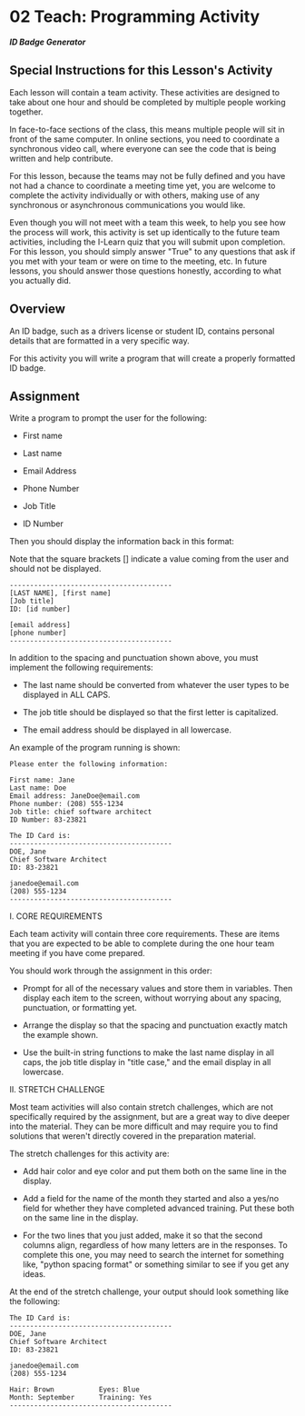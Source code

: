 # 02 Teach: Programming Activity

***ID Badge Generator***

## Special Instructions for this Lesson's Activity

Each lesson will contain a team activity. These activities are designed to take about one hour and should be completed by multiple people working together.

In face-to-face sections of the class, this means multiple people will sit in front of the same computer. In online sections, you need to coordinate a synchronous video call, where everyone can see the code that is being written and help contribute.

For this lesson, because the teams may not be fully defined and you have not had a chance to coordinate a meeting time yet, you are welcome to complete the activity individually or with others, making use of any synchronous or asynchronous communications you would like.

Even though you will not meet with a team this week, to help you see how the process will work, this activity is set up identically to the future team activities, including the I-Learn quiz that you will submit upon completion. For this lesson, you should simply answer "True" to any questions that ask if you met with your team or were on time to the meeting, etc. In future lessons, you should answer those questions honestly, according to what you actually did.

## Overview

An ID badge, such as a drivers license or student ID, contains personal details that are formatted in a very specific way.

For this activity you will write a program that will create a properly formatted ID badge.

## Assignment

Write a program to prompt the user for the following:

- First name

- Last name

- Email Address

- Phone Number

- Job Title

- ID Number

Then you should display the information back in this format:

Note that the square brackets [] indicate a value coming from the user and should not be displayed.

    ----------------------------------------
    [LAST NAME], [first name]
    [Job title]
    ID: [id number]

    [email address]
    [phone number]
    ----------------------------------------

In addition to the spacing and punctuation shown above, you must implement the following requirements:

- The last name should be converted from whatever the user types to be displayed in ALL CAPS.

- The job title should be displayed so that the first letter is capitalized.

- The email address should be displayed in all lowercase.

An example of the program running is shown:

    Please enter the following information:

    First name: Jane
    Last name: Doe
    Email address: JaneDoe@email.com
    Phone number: (208) 555-1234
    Job title: chief software architect
    ID Number: 83-23821

    The ID Card is:
    ----------------------------------------
    DOE, Jane
    Chief Software Architect
    ID: 83-23821

    janedoe@email.com
    (208) 555-1234
    ----------------------------------------

I. CORE REQUIREMENTS

Each team activity will contain three core requirements. These are items that you are expected to be able to complete during the one hour team meeting if you have come prepared.

You should work through the assignment in this order:

- Prompt for all of the necessary values and store them in variables. Then display each item to the screen, without worrying about any spacing, punctuation, or formatting yet.

- Arrange the display so that the spacing and punctuation exactly match the example shown.

- Use the built-in string functions to make the last name display in all caps, the job title display in "title case," and the email display in all lowercase.

II. STRETCH CHALLENGE

Most team activities will also contain stretch challenges, which are not specifically required by the assignment, but are a great way to dive deeper into the material. They can be more difficult and may require you to find solutions that weren't directly covered in the preparation material.

The stretch challenges for this activity are:

- Add hair color and eye color and put them both on the same line in the display.

- Add a field for the name of the month they started and also a yes/no field for whether they have completed advanced training. Put these both on the same line in the display.

- For the two lines that you just added, make it so that the second columns align, regardless of how many letters are in the responses. To complete this one, you may need to search the internet for something like, "python spacing format" or something similar to see if you get any ideas.

At the end of the stretch challenge, your output should look something like the following:

    The ID Card is:
    ----------------------------------------
    DOE, Jane
    Chief Software Architect
    ID: 83-23821

    janedoe@email.com
    (208) 555-1234

    Hair: Brown           Eyes: Blue
    Month: September      Training: Yes
    ----------------------------------------
